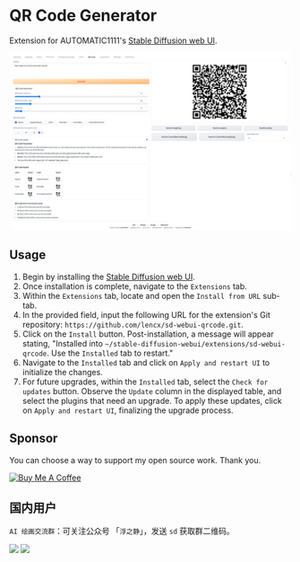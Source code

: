 # QR Code Generator

Extension for AUTOMATIC1111's [Stable Diffusion web UI](https://github.com/AUTOMATIC1111/stable-diffusion-webui).

![SD WebUI QR Code](assets/sd-webui-qrcode.png)

## Usage

1. Begin by installing the [Stable Diffusion web UI](https://github.com/AUTOMATIC1111/stable-diffusion-webui).
2. Once installation is complete, navigate to the `Extensions` tab.
3. Within the `Extensions` tab, locate and open the `Install from URL` sub-tab.
4. In the provided field, input the following URL for the extension's Git repository: `https://github.com/lencx/sd-webui-qrcode.git`.
5. Click on the `Install` button. Post-installation, a message will appear stating, "Installed into `~/stable-diffusion-webui/extensions/sd-webui-qrcode`. Use the `Installed` tab to restart."
6. Navigate to the `Installed` tab and click on `Apply and restart UI` to initialize the changes.
7. For future upgrades, within the `Installed` tab, select the `Check for updates` button. Observe the `Update` column in the displayed table, and select the plugins that need an upgrade. To apply these updates, click on `Apply and restart UI`, finalizing the upgrade process.

## Sponsor

You can choose a way to support my open source work. Thank you.

<a href="https://www.buymeacoffee.com/lencx" target="_blank"><img src="https://cdn.buymeacoffee.com/buttons/v2/default-blue.png" alt="Buy Me A Coffee" style="height: 40px !important;width: 145px !important;" ></a>

## 国内用户

`AI 绘画交流群`：可关注公众号 「`浮之静`」，发送 `sd` 获取群二维码。

<img height="240" src="https://user-images.githubusercontent.com/16164244/207228025-117b5f77-c5d2-48c2-a070-774b7a1596f2.png" /> <img height="240" src="https://user-images.githubusercontent.com/16164244/207228300-ea5c4688-c916-4c55-a8c3-7f862888f351.png">
